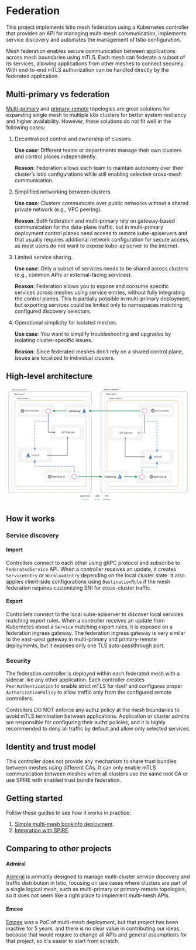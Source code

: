 # Federation

This project implements Istio mesh federation using a Kubernetes controller that provides an API
for managing multi-mesh communication, implements service discovery and automates the management of Istio configuration.

Mesh federation enables secure communication between applications across mesh boundaries using mTLS.
Each mesh can federate a subset of its services, allowing applications from other meshes to connect securely.
With end-to-end mTLS authorization can be handled directly by the federated application.

## Multi-primary vs federation

[Multi-primary](https://istio.io/latest/docs/setup/install/multicluster/multi-primary_multi-network/) and
[primary-remote](https://istio.io/latest/docs/setup/install/multicluster/primary-remote_multi-network/) topologies
are great solutions for expanding single mesh to multiple k8s clusters for better system resiliency and higher availability.
However, these solutions do not fit well in the following cases:

1. Decentralized control and ownership of clusters.

    **Use case**: Different teams or departments manage their own clusters and control planes independently.

    **Reason**: Federation allows each team to maintain autonomy over their cluster’s Istio configurations while still enabling
    selective cross-mesh communication.

1. Simplified networking between clusters.

    **Use case**: Clusters communicate over public networks without a shared private network (e.g., VPC peering).

    **Reason**: Both federation and multi-primary rely on gateway-based communication for the data-plane traffic,
    but in multi-primary deployment control planes need access to remote kube-apiservers and that usually requires
    additional network configuration for secure access, as most users do not want to expose kube-apiserver to the internet.

1. Limited service sharing.

    **Use case**: Only a subset of services needs to be shared across clusters (e.g., common APIs or external-facing services).

    **Reason**: Federation allows you to expose and consume specific services across meshes using service entries, 
    without fully integrating the control planes. This is partially possible in multi-primary deployment, 
    but exporting services could be limited only to namespaces matching configured discovery selectors.

1. Operational simplicity for isolated meshes.

   **Use case**: You want to simplify troubleshooting and upgrades by isolating cluster-specific issues.

   **Reason**: Since federated meshes don’t rely on a shared control plane, issues are localized to individual clusters.

## High-level architecture

![architecture](docs/arch/diagrams/overview.svg)

## How it works

### Service discovery

#### Import

Controllers connect to each other using gRPC protocol and subscribe to `FederatedService` API.
When a controller receives an update, it creates `ServiceEntry` or `WorkloadEntry` depending on the local cluster state.
It also applies client-side configurations using `DestinationRule` if the mesh federation requires customizing SNI for cross-cluster traffic.

#### Export

Controllers connect to the local kube-apiserver to discover local services matching export rules.
When a controller receives an update from Kubernetes about a `Service` matching export rules,
it is exposed on a federation ingress gateway. The federation ingress gateway is very similar to the east-west gateway
in multi-primary and primary-remote deployments, but it exposes only one TLS auto-passthrough port.

### Security

The federation controller is deployed within each federated mesh with a sidecar like any other application.
Each controller creates `PeerAuthentication` to enable strict mTLS for itself and configures proper `AuthorizationPolicy`
to allow traffic only from the configured remote controllers.

Controllers DO NOT enforce any authz policy at the mesh boundaries to avoid mTLS termination between applications.
Application or cluster admins are responsible for configuring their authz policies, and it is highly recommended
to deny all traffic by default and allow only selected services.

## Identity and trust model

This controller does not provide any mechanism to share trust bundles between meshes using different CAs.
It can only enable mTLS communication between meshes when all clusters use the same root CA or use SPIRE
with enabled trust bundle federation.

## Getting started

Follow these guides to see how it works in practice:
1. [Simple multi-mesh bookinfo deployment](examples/README.md).
2. [Integration with SPIRE](examples/spire/README.md).

## Comparing to other projects

#### Admiral

[Admiral](https://github.com/istio-ecosystem/admiral) is primarily designed to manage multi-cluster service discovery
and traffic distribution in Istio, focusing on use cases where clusters are part of a single logical mesh,
such as multi-primary or primary-remote topologies, so it does not seem like a right place to implement multi-mesh APIs.

#### Emcee

[Emcee](https://github.com/istio-ecosystem/emcee) was a PoC of multi-mesh deployment, but that project has been inactive for 5 years,
and there is no clear value in contributing our ideas, because that would require to change all APIs and general assumptions for that project,
so it's easier to start from scratch.
